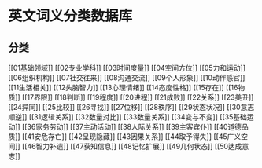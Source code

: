 # 英文词义分类数据库

## 分类
[[01基础领域]] 
[[02专业学科]] 
[[03时间度量]]
[[04空间方位]]
[[05力和运动]]
[[06组织机构]]
[[07社交往来]]
[[08沟通交流]]
[[09个人形象]]
[[10动作感官]]
[[11生活相关]]
[[12头脑智力]]
[[13心理情绪]]
[[14态度性格]]
[[15存在]]
[[16物质]]
[[17界限]]
[[18判断]]
[[19程度]]
[[20进程]]
[[21成败]]
[[22关系]]
[[23美丑]]
[[24异同]]
[[25比较]]
[[26寻找]]
[[27位移]]
[[28秩序]]
[[29状态状况]]
[[30意志顺逆]]
[[31逻辑关系]]
[[32数量对比]]
[[33数量关系]]
[[34变与不变]]
[[35基础运动]]
[[36家务劳动]]
[[37主动活动]]
[[38人际关系]]
[[39主客宾仆]]
[[40道德品质]]
[[41安危存亡]]
[[42呈现隐藏]]
[[43因果关系]]
[[44取予得失]]
[[45广义空间]]
[[46智力补遗]]
[[47获知信息]]
[[48记忆扩展]]
[[49几何状态]]
[[50达成意志]]